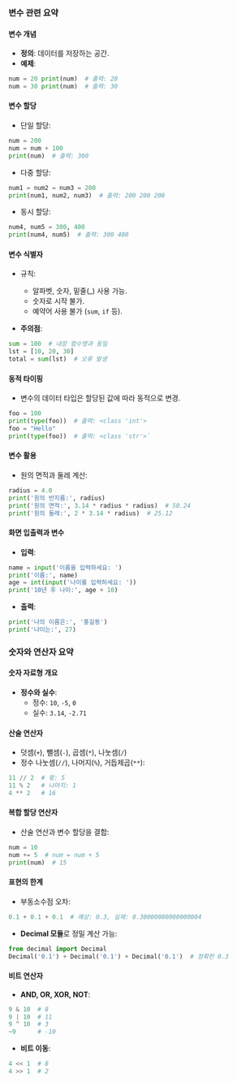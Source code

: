 ### **변수 관련 요약**
#### **변수 개념**
- **정의**: 데이터를 저장하는 공간.
- **예제**:
```python
num = 20 print(num)  # 출력: 20
num = 30 print(num)  # 출력: 30
```
    

#### **변수 할당**

- 단일 할당:
```python
num = 200 
num = num + 100 
print(num)  # 출력: 300
```
    
- 다중 할당:
```python
num1 = num2 = num3 = 200
print(num1, num2, num3)  # 출력: 200 200 200
```
    
- 동시 할당:
```python
num4, num5 = 300, 400
print(num4, num5)  # 출력: 300 400
```
    

#### **변수 식별자**

- 규칙:
    - 알파벳, 숫자, 밑줄(_) 사용 가능.
    - 숫자로 시작 불가.
    - 예약어 사용 불가 (`sum`, `if` 등).
    
- **주의점**:
```python
sum = 100  # 내장 함수명과 동일
lst = [10, 20, 30] 
total = sum(lst)  # 오류 발생
```

#### **동적 타이핑**

- 변수의 데이터 타입은 할당된 값에 따라 동적으로 변경.
```python
foo = 100 
print(type(foo))  # 출력: <class 'int'> 
foo = "Hello" 
print(type(foo))  # 출력: <class 'str'>`
```

#### **변수 활용**

- 원의 면적과 둘레 계산:
```python
radius = 4.0
print('원의 반지름:', radius)
print('원의 면적:', 3.14 * radius * radius)  # 50.24
print('원의 둘레:', 2 * 3.14 * radius)  # 25.12
```

#### **화면 입출력과 변수**

- **입력**:
```python
name = input('이름을 입력하세요: ')
print('이름:', name)
age = int(input('나이를 입력하세요: '))
print('10년 후 나이:', age + 10)
```

- **출력**:
```python
print('나의 이름은:', '홍길동')
print('나이는:', 27)
```

### **숫자와 연산자 요약**

#### **숫자 자료형 개요**

- **정수와 실수**:
    - 정수: `10`, `-5`, `0`
    - 실수: `3.14`, `-2.71`

#### **산술 연산자**

- 덧셈(`+`), 뺄셈(`-`), 곱셈(`*`), 나눗셈(`/`)
- 정수 나눗셈(`//`), 나머지(`%`), 거듭제곱(`**`):
```python
11 // 2  # 몫: 5 
11 % 2   # 나머지: 1 
4 ** 2   # 16
```

#### **복합 할당 연산자**

- 산술 연산과 변수 할당을 결합:
```python
num = 10 
num += 5  # num = num + 5 
print(num)  # 15
```

#### **표현의 한계**

- 부동소수점 오차:
```python
0.1 + 0.1 + 0.1  # 예상: 0.3, 실제: 0.30000000000000004
```

- **Decimal 모듈**로 정밀 계산 가능:
```python
from decimal import Decimal
Decimal('0.1') + Decimal('0.1') + Decimal('0.1')  # 정확한 0.3
```

#### **비트 연산자**

- **AND, OR, XOR, NOT**:
```python
9 & 10  # 8 
9 | 10  # 11 
9 ^ 10  # 3 
~9      # -10
```

- **비트 이동**:
```python
4 << 1  # 8
4 >> 1  # 2
```